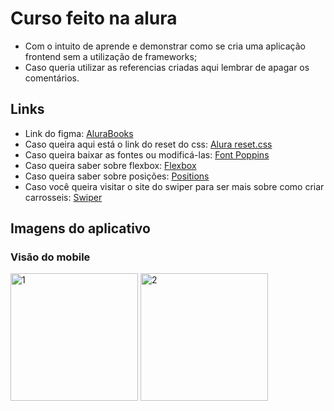 # Curso feito na alura
- Com o intuito de aprende e demonstrar como se cria uma aplicação frontend sem a utilização de frameworks;
- Caso queria utilizar as referencias criadas aqui lembrar de apagar os comentários.

## Links 
- Link do figma: <a href="https://www.figma.com/file/sSMbIqKaGBd66Y8roxTk2p/AluraBooks?t=Fpg8UAT22Ezp2Akb-0">AluraBooks</a>
- Caso queira aqui está o link do reset do css: <a href="https://www.alura.com.br/artigos/o-que-e-reset-css">Alura reset.css</a>
- Caso queira baixar as fontes ou modificá-las: <a href="https://fonts.google.com/specimen/Poppins?query=poppins">Font Poppins</a>
- Caso queira saber sobre flexbox: <a href="https://www.alura.com.br/artigos/css-guia-do-flexbox">Flexbox</a>
- Caso queira saber sobre posições: <a href="https://www.alura.com.br/artigos/entenda-a-propriedade-position-css">Positions</a>
- Caso você queira visitar o site do swiper para ser mais sobre como criar carrosseis: <a href="https://swiperjs.com/swiper-api#initialize-swiper">Swiper</a>

## Imagens do aplicativo

### Visão do mobile
<div>
<img width="204" alt="1" src="https://user-images.githubusercontent.com/99321670/229144979-988696b0-76c3-44b4-be32-8c8f1ff7b671.PNG">
<img width="204" alt="2" src="https://user-images.githubusercontent.com/99321670/229144986-b1f90a88-bf87-43ca-9df5-23cf71f5e6ed.PNG">
</div>
